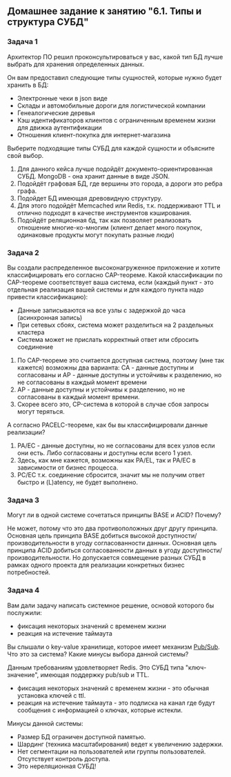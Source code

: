 ## Домашнее задание к занятию "6.1. Типы и структура СУБД"

### Задача 1

Архитектор ПО решил проконсультироваться у вас, какой тип БД лучше выбрать для хранения определенных данных.

Он вам предоставил следующие типы сущностей, которые нужно будет хранить в БД:

-   Электронные чеки в json виде
-   Склады и автомобильные дороги для логистической компании
-   Генеалогические деревья
-   Кэш идентификаторов клиентов с ограниченным временем жизни для движка аутентификации
-   Отношения клиент-покупка для интернет-магазина

Выберите подходящие типы СУБД для каждой сущности и объясните свой выбор.
1. Для данного кейса лучше подойдёт документо-ориентированная СУБД. MongoDB - она хранит данные в виде JSON.
2. Подойдёт графовая БД, где вершины это города, а дороги это ребра графа.
3. Подойдет БД имеющая древовидную структуру.
4. Для этого подойдёт Memcached или Redis, т.к. поддерживают TTL и отлично подходят в качестве инструментов кэширования.
5. Подойдёт реляционная бд, так как позволяет реализовать отношение многие-ко-многим (клиент делает много покупок, одинаковые продукты могут покупать разные люди)

### Задача 2

Вы создали распределенное высоконагруженное приложение и хотите классифицировать его согласно CAP-теореме. Какой классификации по CAP-теореме соответствует ваша система, если (каждый пункт - это отдельная реализация вашей системы и для каждого пункта надо привести классификацию):

-   Данные записываются на все узлы с задержкой до часа (асинхронная запись)
-   При сетевых сбоях, система может разделиться на 2 раздельных кластера
-   Система может не прислать корректный ответ или сбросить соединение
1. По CAP-теореме это считается доступная система, поэтому (мне так кажется) возможны два варианта: CA - данные доступны и согласованы и AP - данные доступны и устойчивы к разделению, но не согласованы в каждый момент времени
2. AP - данные доступны и устойчивы к разделению, но не согласованы в каждый момент времени.
3. Скорее всего это, CP-система в которой в случае сбоя запросы могут теряться.

А согласно PACELC-теореме, как бы вы классифицировали данные реализации?
1.  PA/EC - данные доступны, но не согласованы для всех узлов если они есть. Либо согласованы и доступны если всего 1 узел.
2.  Здесь, как мне кажется, возможны как PA/EL, так и PA/EC в зависимости от бизнес процесса.
3. PC/EC т.к. соединение сбросится, значит мы не получим ответ быстро и (L)atency, не будет выполнено.

### Задача 3

Могут ли в одной системе сочетаться принципы BASE и ACID? Почему?

Не может, потому что это два противоположных друг другу принципа.
Основная цель принципа BASE добиться высокой доступности/производительности в угоду согласованности данных.
Основная цель принципа ACID добиться согласованности данных в угоду доступности/производительности.
Но допускается совмещение разных СУБД в рамках одного проекта для реализации конкретных бизнес потребностей.

### Задача 4

Вам дали задачу написать системное решение, основой которого бы послужили:

-   фиксация некоторых значений с временем жизни
-   реакция на истечение таймаута

Вы слышали о key-value хранилище, которое имеет механизм  [Pub/Sub](https://habr.com/ru/post/278237/). Что это за система? Какие минусы выбора данной системы?

Данным требованиям удовлетворяет Redis. Это СУБД типа "ключ-значение", имеющая поддержку pub/sub и TTL. 
-   фиксация некоторых значений с временем жизни  - это обычная установка ключей с ttl.
- реакция на истечение таймаута  - это подписка на канал где будут сообщения с информацией о ключах, которые истекли.

Минусы данной системы:
-   Размер БД ограничен доступной памятью.
-   Шардинг (техника масштабирования) ведет к увеличению задержки.
-  Нет сегментации на пользователей или группы пользователей. Отсутствует контроль доступа.
-   Это нереляционная СУБД!
